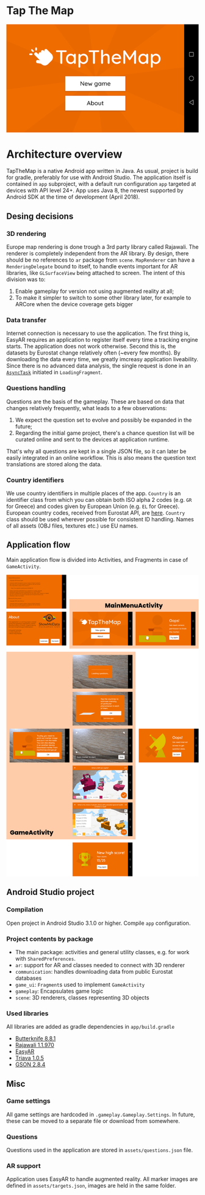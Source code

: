 # Tap The Map

<p align="center">
  <img src="readme/main_menu.png" align="center" alt="Main menu" />
</p>

# Architecture overview
TapTheMap is a native Android app written in Java. As usual, project is build for gradle, preferably for use with Android Studio. The application itself is contained in `app` subproject, with a default run configuration `app` targeted at devices with API level 24+. App uses Java 8, the newest supported by Android SDK at the time of development (April 2018).

## Desing decisions

### 3D rendering
Europe map rendering is done trough a 3rd party library called Rajawali. The renderer is completely independent from the AR library. By design, there should be no references to `ar` package from `scene`. `MapRenderer` can have a `RenderingDelegate` bound to itself, to handle events important for AR libraries, like `GLSurfaceView` being attached to screen. The intent of this division was to:

1. Enable gameplay for version not using augmented reality at all;
1. To make it simpler to switch to some other library later, for example to ARCore when the device coverage gets bigger

### Data transfer
Internet connection is necessary to use the application. The first thing is, EasyAR requires an application to register itself every time a tracking engine starts. The application does not work otherwise. Second this is, the datasets by Eurostat change relatively often (~every few months). By downloading the data every time, we greatly imcreasy application liveability. Since there is no advanced data analysis, the single request is done in an [`AsyncTask`](https://developer.android.com/reference/android/os/AsyncTask) initiated in `LoadingFragment`.

### Questions handling
Questions are the basis of the gameplay. These are based on data that changes relatively frequently, what leads to a few observations:

1. We expect the question set to evolve and possibly be expanded in the future;
1. Regarding the initial game project, there's a chance question list will be curated online and sent to the devices at application runtime.

That's why all questions are kept in a single JSON file, so it can later be easily integrated in an online workflow. This is also means the question text translations are stored along the data.

### Country identifiers
We use country identifiers in multiple places of the app. `Country` is an identifier class from which you can obtain both ISO alpha 2 codes (e.g. `GR` for Greece) and codes given by European Union (e.g. `EL` for Greece). European country codes, received from Eurostat API, are [here](http://ec.europa.eu/eurostat/statistics-explained/index.php/Glossary:Country_codes). `Country` class should be used wherever possible for consistent ID handling. Names of all assets (OBJ files, textures etc.) use EU names.

## Application flow
Main application flow is divided into Activities, and Fragments in case of `GameActivity`.

<p align="center">
  <img src="readme/flow.png" align="center" alt="Application flow" />
</p>

## Android Studio project

### Compilation
Open project in Android Studio 3.1.0 or higher. Compile `app` configuration.

### Project contents by package
* The main package: activities and general utility classes, e.g. for work with `SharedPreferences`.
* `ar`: support for AR and classes needed to connect with 3D renderer
* `communication`: handles downloading data from public Eurostat databases
* `game_ui`: `Fragment`s used to implement `GameActivity`
* `gameplay`: Encapsulates game logic
* `scene`: 3D renderers, classes representing 3D objects

### Used libraries
All libraries are added as gradle dependencies in `app/build.gradle`

* [Butterknife 8.8.1](http://jakewharton.github.io/butterknife/)
* [Rajawali 1.1.970](https://github.com/Rajawali/Rajawali)
* [EasyAR](https://easyar.com/)
* [Triava 1.0.5](https://github.com/trivago/triava)
* [GSON 2.8.4](https://github.com/google/gson)

## Misc

### Game settings
All game settings are hardcoded in `.gameplay.Gameplay.Settings`. In future, these can be moved to a separate file or download from somewhere.

### Questions
Questions used in the application are stored in `assets/questions.json` file.

### AR support
Application uses EasyAR to handle augmented reality. All marker images are defined in `assets/targets.json`, images are held in the same folder.
